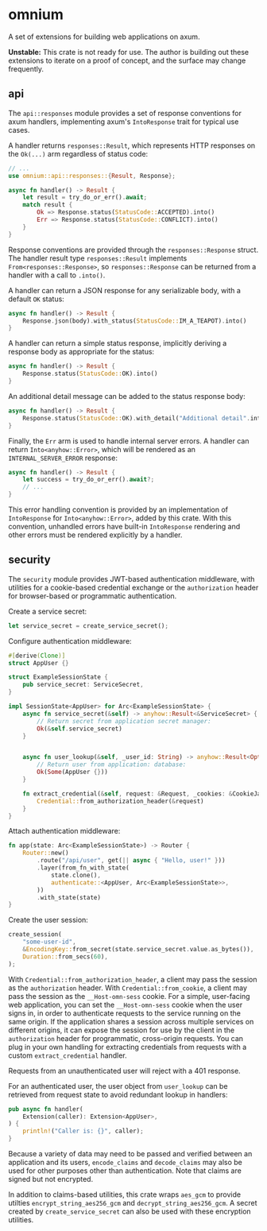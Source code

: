 # omnium

A set of extensions for building web applications on axum.

**Unstable:** This crate is not ready for use. The author is building out these extensions to iterate on a proof of concept, and the surface may change frequently.

## api

The `api::responses` module provides a set of response conventions for axum handlers, implementing axum's `IntoResponse` trait for typical use cases.

A handler returns `responses::Result`, which represents HTTP responses on the `Ok(...)` arm regardless of status code:

```rs
// ...
use omnium::api::responses::{Result, Response};

async fn handler() -> Result {
    let result = try_do_or_err().await;
    match result {
        Ok => Response.status(StatusCode::ACCEPTED).into()
        Err => Response.status(StatusCode::CONFLICT).into()
    }
}
```

Response conventions are provided through the `responses::Response` struct. The handler result type `responses::Result` implements `From<responses::Response>`, so `responses::Response` can be returned from a handler with a call to `.into()`.

A handler can return a JSON response for any serializable body, with a default `OK` status:

```rs
async fn handler() -> Result {
    Response.json(body).with_status(StatusCode::IM_A_TEAPOT).into()
}
```

A handler can return a simple status response, implicitly deriving a response body as appropriate for the status:

```rs
async fn handler() -> Result {
    Response.status(StatusCode::OK).into()
}
```

An additional detail message can be added to the status response body:

```rs
async fn handler() -> Result {
    Response.status(StatusCode::OK).with_detail("Additional detail".into()).into()
}
```

Finally, the `Err` arm is used to handle internal server errors. A handler can return `Into<anyhow::Error>`, which will be rendered as an `INTERNAL_SERVER_ERROR` response:

```rs
async fn handler() -> Result {
    let success = try_do_or_err().await?;
    // ...
}
```

This error handling convention is provided by an implementation of `IntoResponse` for `Into<anyhow::Error>`, added by this crate. With this convention, unhandled errors have built-in `IntoResponse` rendering and other errors must be rendered explicitly by a handler.


## security

The `security` module provides JWT-based authentication middleware, with utilities for a cookie-based credential exchange or the `authorization` header for browser-based or programmatic authentication.

Create a service secret:

```rs
let service_secret = create_service_secret();
```

Configure authentication middleware:

```rs
#[derive(Clone)]
struct AppUser {}

struct ExampleSessionState {
    pub service_secret: ServiceSecret,
}

impl SessionState<AppUser> for Arc<ExampleSessionState> {
    async fn service_secret(&self) -> anyhow::Result<&ServiceSecret> {
        // Return secret from application secret manager:
        Ok(&self.service_secret)
    }


    async fn user_lookup(&self, _user_id: String) -> anyhow::Result<Option<AppUser>> {
        // Return user from application: database:
        Ok(Some(AppUser {}))
    }

    fn extract_credential(&self, request: &Request, _cookies: &CookieJar) -> Option<Credential> {
        Credential::from_authorization_header(&request)
    }
}
```

Attach authentication middleware:

```rs
fn app(state: Arc<ExampleSessionState>) -> Router {
    Router::new()
        .route("/api/user", get(|| async { "Hello, user!" }))
        .layer(from_fn_with_state(
            state.clone(),
            authenticate::<AppUser, Arc<ExampleSessionState>>,
        ))
        .with_state(state)
}
```

Create the user session:

```rs
create_session(
    "some-user-id",
    &EncodingKey::from_secret(state.service_secret.value.as_bytes()),
    Duration::from_secs(60),
);
```

With `Credential::from_authorization_header`, a client may pass the session as the `authorization` header. With `Credential::from_cookie`, a client may pass the session as the `__Host-omn-sess` cookie. For a simple, user-facing web application, you can set the `__Host-omn-sess` cookie when the user signs in, in order to authenticate requests to the service running on the same origin. If the application shares a session across multiple services on different origins, it can expose the session for use by the client in the `authorization` header for programmatic, cross-origin requests. You can plug in your own handling for extracting credentials from requests with a custom `extract_credential` handler.

Requests from an unauthenticated user will reject with a 401 response.

For an authenticated user, the user object from `user_lookup` can be retrieved from request state to avoid redundant lookup in handlers:

```rs
pub async fn handler(
    Extension(caller): Extension<AppUser>,
) {
    println!("Caller is: {}", caller);
}
```

Because a variety of data may need to be passed and verified between an application and its users, `encode_claims` and `decode_claims` may also be used for other purposes other than authentication. Note that claims are signed but not encrypted.

In addition to claims-based utilities, this crate wraps `aes_gcm` to provide utilties `encrypt_string_aes256_gcm` and `decrypt_string_aes256_gcm`. A secret created by `create_service_secret` can also be used with these encryption utilities.
